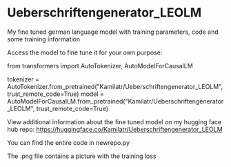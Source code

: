 # Ueberschriftengenerator_LEOLM
My fine tuned german language model with training parameters, code and some training information

Access the model to fine tune it for your own purpose: 

from transformers import AutoTokenizer, AutoModelForCausalLM

tokenizer = AutoTokenizer.from_pretrained("Kamilatr/Ueberschriftengenerator_LEOLM", trust_remote_code=True) model = AutoModelForCausalLM.from_pretrained("Kamilatr/Ueberschriftengenerator_LEOLM", trust_remote_code=True)

View additional information about the fine tuned model on my hugging face hub repo: https://huggingface.co/Kamilatr/Ueberschriftengenerator_LEOLM

You can find the entire code in newrepo.py


The .png file contains a picture with the training loss
